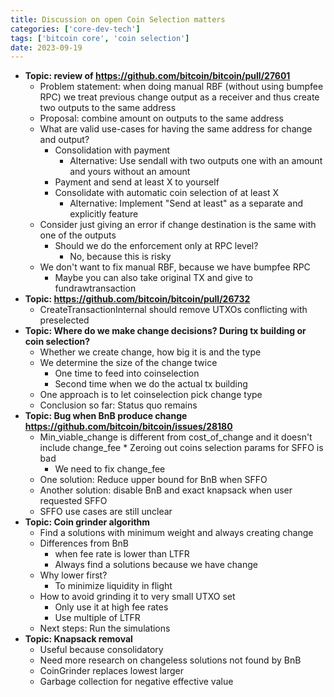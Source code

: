 ```yaml
---
title: Discussion on open Coin Selection matters
categories: ['core-dev-tech']
tags: ['bitcoin core', 'coin selection']
date: 2023-09-19
---
```


* **Topic: review of https://github.com/bitcoin/bitcoin/pull/27601**
    * Problem statement: when doing manual RBF (without using bumpfee RPC) we treat previous change output as a receiver and thus create two outputs to the same address
    * Proposal: combine amount on outputs to the same address
    * What are valid use-cases for having the same address for change and output?
        * Consolidation with payment
            * Alternative: Use sendall with two outputs one with an amount and yours without an amount
        * Payment and send at least X to yourself
        * Consolidate with automatic coin selection of at least X 
            * Alternative: Implement "Send at least" as a separate and explicitly feature
    * Consider just giving an error if change destination is the same with one of the outputs
        * Should we do the enforcement only at RPC level?
            * No, because this is risky 
    * We don't want to fix manual RBF, because we have bumpfee RPC
        * Maybe you can also take original TX and give to fundrawtransaction
* **Topic:  https://github.com/bitcoin/bitcoin/pull/26732**
    * CreateTransactionInternal should remove UTXOs conflicting with preselected  
* **Topic: Where do we make change decisions? During tx building or coin selection?**
    * Whether we create change, how big it is and the type
    * We determine the size of the change twice
        * One time to feed into coinselection 
        * Second time when we do the actual tx building 
    * One approach is to let coinselection pick change type
    * Conclusion so far: Status quo remains
* **Topic: Bug when BnB produce change https://github.com/bitcoin/bitcoin/issues/28180**
    * Min_viable_change is different from cost_of_change and it doesn't include change_fee
            * Zeroing out coins selection params for SFFO is bad
        * We need to fix change_fee
    * One solution: Reduce upper bound for BnB when SFFO
    * Another solution: disable BnB and exact knapsack when user requested SFFO
    * SFFO use cases are still unclear
* **Topic: Coin grinder algorithm**
    * Find a solutions with minimum weight and always creating change
    * Differences from BnB
        * when fee rate is lower than LTFR
        * Always find a solutions because we have change
    * Why lower first?
        * To minimize liquidity in flight
    * How to avoid grinding it to very small UTXO set
        * Only use it at high fee rates
        * Use multiple of LTFR
    * Next steps: Run the simulations
* **Topic: Knapsack removal**
    * Useful because consolidatory
    * Need more research on changeless solutions not found by BnB
    * CoinGrinder replaces lowest larger
    * Garbage collection for negative effective value
